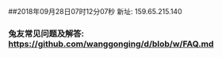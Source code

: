 ##2018年09月28日07时12分07秒 新址: 159.65.215.140
### 兔友常见问题及解答: https://github.com/wanggonging/d/blob/w/FAQ.md
